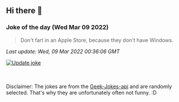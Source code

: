 ## Hi there 👋

### Joke of the day (Wed Mar 09 2022)
<!-- joke -->
>Don't fart in an Apple Store, because they don't have Windows.
<!-- /joke -->

*Last update: Wed, 09 Mar 2022 00:36:06 GMT*

[![Update joke](https://github.com/nclskfm/nclskfm/actions/workflows/joke.yml/badge.svg)](https://github.com/nclskfm/nclskfm/actions/workflows/joke.yml)

<br><br>
Disclaimer: The jokes are from the [Geek-Jokes-api](https://github.com/sameerkumar18/geek-joke-api) and are randomly selected. That's why they are unfortunately often not funny. :D
